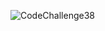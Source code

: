 ![CodeChallenge38](https://github.com/abshir206/data-structures-and-algorithms/assets/122309776/2ba3d375-f76c-4b2a-8028-7f844cce1cc4)
